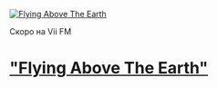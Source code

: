 [![Flying Above The Earth](https://viifm.art/data/image/35345436465.jpg)][1] 

Скоро на Vii FM

# ["Flying Above The Earth"][1]



<!---

Вышел сборник на Vii FM 

---

- ### Ambeon
  Dreamer _(Fate Of A Dreamer)_
  
- ### Wolfsheim
  In Time
  
- ### Patenbrigade: Wolff 
  Fassgehänge

- ### The Diventa Project
  Crazy For You Xemplify & Zelonka Mix

- ### Velvet Acid Christ
  Conjuro

- ### BLUME
  Bright Light _(Rise From Grey)_

- ### Hungry Lucy
  Pulse of the Earth

- ### Aphex Twin
  Ageispolis

- ### Kirlian Camera
  Dark Matter _(Materia Oscura Official Version)_

- ### Enigma
  Push The Limits
-->


[1]: https://t.me/viifm_lux
